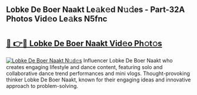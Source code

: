 ## Lobke De Boer Naakt Le𝚊k𝚎d N𝚞𝚍es - Part-32A Photos Vid𝚎o Le𝚊ks N5fnc

# <h2><a href="http://fb13eo.evod.top/?m=Lobke+De+Boer+Naakt">🔗 👉🔴 Lobke De Boer Naakt Vid𝚎o Ph𝚘t𝚘s</a></h2>

[![Lobke De Boer Naakt N𝚞d𝚎s](https://i.imgur.com/8V9OHl7.gif)](http://fb13eo.evod.top/?m=Lobke+De+Boer+Naakt)
Influencer Lobke De Boer Naakt who creates engaging lifestyle and dance content, featuring solo and collaborative dance trend performances and mini vlogs. Thought-provoking thinker Lobke De Boer Naakt, known for their engaging ideas and innovative approach to problem-solving. 
